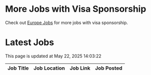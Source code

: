 # More Jobs with Visa Sponsorship

Check out [Europe Jobs](https://github.com/sureshparimi/europejobs#latest-jobs) for more jobs with visa sponsorship.

# Latest Jobs

This page is updated at May 22, 2025 14:03:22

| Job Title | Job Location | Job Link | Job Posted |
| --- | --- | --- | --- |
